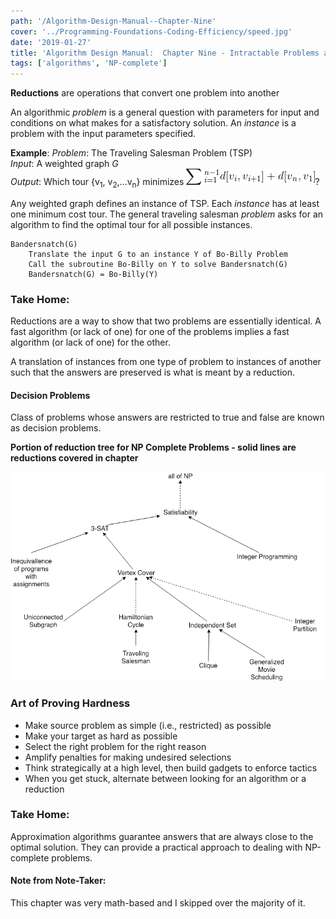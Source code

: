 ```yaml
---
path: '/Algorithm-Design-Manual--Chapter-Nine'
cover: '../Programming-Foundations-Coding-Efficiency/speed.jpg'
date: '2019-01-27'
title: 'Algorithm Design Manual:  Chapter Nine - Intractable Problems and Approximation Algorithms'
tags: ['algorithms', 'NP-complete']
---
```


**Reductions** are operations that convert one problem into another

An algorithmic _problem_ is a general question with parameters for input and conditions on what makes for a satisfactory solution. An _instance_ is a problem with the input parameters specified.

**Example**:
_Problem_: The Traveling Salesman Problem (TSP)<br/>
_Input_: A weighted graph _G_<br/>
_Output_: Which tour {v<sub>1</sub>, v<sub>2</sub>,...v<sub>n</sub>} minimizes
![TSP.png](./TSP.png)?

Any weighted graph defines an instance of TSP. Each _instance_ has at least one minimum cost tour. The general traveling salesman _problem_ asks for an algorithm to find the optimal tour for all possible instances.

```
Bandersnatch(G)
    Translate the input G to an instance Y of Bo-Billy Problem
    Call the subroutine Bo-Billy on Y to solve Bandersnatch(G)
    Bandersnatch(G) = Bo-Billy(Y)
```

### Take Home:

Reductions are a way to show that two problems are essentially identical. A fast algorithm (or lack of one) for one of the problems implies a fast algorithm (or lack of one) for the other.

A translation of instances from one type of problem to instances of another such that the answers are preserved is what is meant by a reduction.

#### Decision Problems

Class of problems whose answers are restricted to true and false are known as decision problems.

**Portion of reduction tree for NP Complete Problems - solid lines are reductions covered in chapter**

![NP.ng](./NP.png)

### Art of Proving Hardness

- Make source problem as simple (i.e., restricted) as possible
- Make your target as hard as possible
- Select the right problem for the right reason
- Amplify penalties for making undesired selections
- Think strategically at a high level, then build gadgets to enforce tactics
- When you get stuck, alternate between looking for an algorithm or a reduction

### Take Home:

Approximation algorithms guarantee answers that are always close to the optimal solution. They can provide a practical approach to dealing with NP-complete problems.

#### Note from Note-Taker:

This chapter was very math-based and I skipped over the majority of it.
